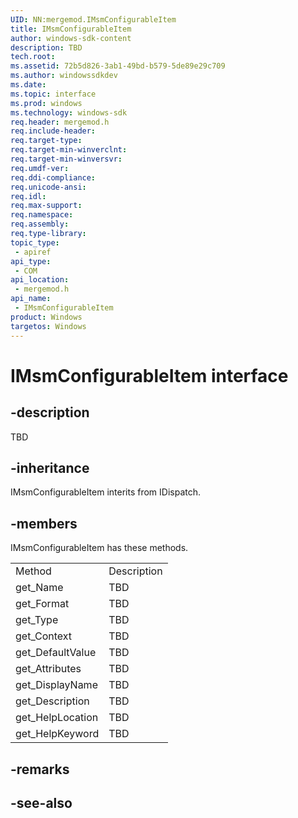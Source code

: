 ```yaml
---
UID: NN:mergemod.IMsmConfigurableItem
title: IMsmConfigurableItem
author: windows-sdk-content
description: TBD
tech.root:
ms.assetid: 72b5d826-3ab1-49bd-b579-5de89e29c709
ms.author: windowssdkdev
ms.date: 
ms.topic: interface
ms.prod: windows
ms.technology: windows-sdk
req.header: mergemod.h
req.include-header:
req.target-type:
req.target-min-winverclnt:
req.target-min-winversvr:
req.umdf-ver:
req.ddi-compliance:
req.unicode-ansi:
req.idl:
req.max-support:
req.namespace:
req.assembly:
req.type-library: 
topic_type: 
 - apiref
api_type: 
 - COM
api_location: 
 - mergemod.h
api_name: 
 - IMsmConfigurableItem
product: Windows
targetos: Windows
---
```


# IMsmConfigurableItem interface

## -description

TBD


## -inheritance
IMsmConfigurableItem interits from IDispatch. 
## -members

<p>IMsmConfigurableItem has these methods.</p>
<table>
	<tr>
		<td>Method</td>
		<td>Description</td>
	</tr>
	<tr>
		<td>get_Name</td>
		<td>TBD</td>
	</tr>
	<tr>
		<td>get_Format</td>
		<td>TBD</td>
	</tr>
	<tr>
		<td>get_Type</td>
		<td>TBD</td>
	</tr>
	<tr>
		<td>get_Context</td>
		<td>TBD</td>
	</tr>
	<tr>
		<td>get_DefaultValue</td>
		<td>TBD</td>
	</tr>
	<tr>
		<td>get_Attributes</td>
		<td>TBD</td>
	</tr>
	<tr>
		<td>get_DisplayName</td>
		<td>TBD</td>
	</tr>
	<tr>
		<td>get_Description</td>
		<td>TBD</td>
	</tr>
	<tr>
		<td>get_HelpLocation</td>
		<td>TBD</td>
	</tr>
	<tr>
		<td>get_HelpKeyword</td>
		<td>TBD</td>
	</tr>
</table>

## -remarks

## -see-also